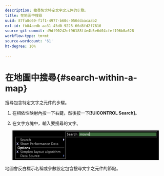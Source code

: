 ```yaml
---
description: 搜尋包含特定文字之元件的步驟。
title: 在地圖中搜尋
uuid: 87fa8c69-f1f1-4977-b60c-050ddaacaab2
exl-id: fb04aedb-aa31-45d0-9225-66d8fd2f7810
source-git-commit: d9df90242ef96188f4e4b5e6d04cfef196b0a628
workflow-type: tm+mt
source-wordcount: '61'
ht-degree: 16%

---
```


# 在地圖中搜尋{#search-within-a-map}

搜尋包含特定文字之元件的步驟。

1. 在相依性映射內按一下右鍵，然後按一下&#x200B;**[!UICONTROL Search]**。
1. 在文字方塊中，輸入要搜尋的文字。

   ![步驟資訊](assets/vis_DependencyMap_Search.png)

地圖會反白標示名稱或參數設定包含搜尋文字之元件的節點。
